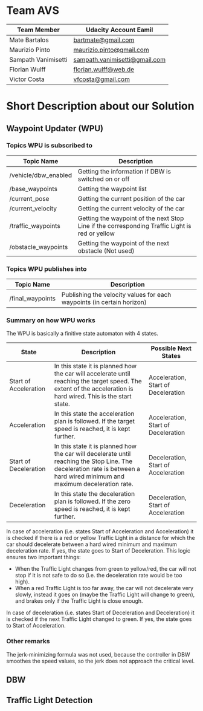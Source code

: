 # Team AVS

Team Member | Udacity Account Eamil
----------- | ---------------------
Mate Bartalos | bartmate@gmail.com
Maurizio Pinto | maurizio.pinto@gmail.com
Sampath Vanimisetti | sampath.vanimisetti@gmail.com
Florian Wulff | florian.wulff@web.de
Victor Costa | vfcosta@gmail.com

# Short Description about our Solution

## Waypoint Updater (WPU)

### Topics WPU is subscribed to

Topic Name | Description
---------- | -----------
/vehicle/dbw_enabled | Getting the information if DBW is switched on or off
/base_waypoints | Getting the waypoint list
/current_pose | Getting the current position of the car
/current_velocity | Getting the current velocity of the car
/traffic_waypoints | Getting the waypoint of the next Stop Line if the corresponding Traffic Light is red or yellow
/obstacle_waypoints | Getting the waypoint of the next obstacle (Not used)

### Topics WPU publishes into

Topic Name | Description
---------- | -----------
/final_waypoints | Publishing the velocity values for each waypoints (in certain horizon)

### Summary on how WPU works

The WPU is basically a finitive state automaton with 4 states.

State | Description | Possible Next States
----- | ----------- | ------------------
Start of Acceleration | In this state it is planned how the car will accelerate until reaching the target speed. The extent of the acceleration is hard wired. This is the start state. | Acceleration, Start of Deceleration
Acceleration | In this state the acceleration plan is followed. If the target speed is reached, it is kept further. | Acceleration, Start of Deceleration
Start of Deceleration | In this state it is planned how the car will decelerate until reaching the Stop Line. The deceleration rate is between a hard wired minimum and maximum deceleration rate. | Deceleration, Start of Acceleration
Deceleration | In this state the deceleration plan is followed. If the zero speed is reached, it is kept further. | Deceleration, Start of Acceleration

In case of acceleration (i.e. states Start of Acceleration and Acceleration) it is checked if there is a red or yellow Traffic Light in a distance for which the car should decelerate between a hard wired minimum and maximum deceleration rate. If yes, the state goes to Start of Deceleration. This logic ensures two important things:
* When the Traffic Light changes from green to yellow/red, the car will not stop if it is not safe to do so (i.e. the deceleration rate would be too high).
* When a red Traffic Light is too far away, the car will not decelerate very slowly, instead it goes on (maybe the Traffic Light will change to green), and brakes only if the Traffic Light is close enough.

In case of deceleration (i.e. states Start of Deceleration and Deceleration) it is checked if the next Traffic Light changed to green. If yes, the state goes to Start of Acceleration.


### Other remarks

The jerk-minimizing formula was not used, because the controller in DBW smoothes the speed values, so the jerk does not approach the critical level.

## DBW

## Traffic Light Detection


